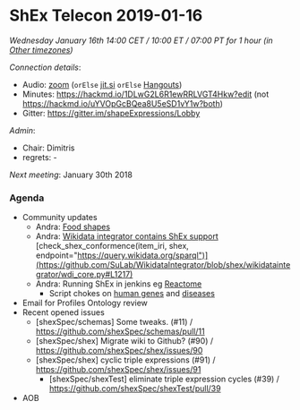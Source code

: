 # ShEx Telecon 2019-01-16

*Wednesday January 16th 14:00 CET / 10:00 ET / 07:00 PT for 1 hour (in [Other timezones](https://www.timeanddate.com/worldclock/fixedtime.html?msg=ShEx+CG&iso=20190116T14&p1=195&ah=1))*

*Connection details*:
* Audio: [zoom](https://zoom.us/j/441496948) (`orElse` [jit.si](https://meet.jit.si/ShEx) `orElse` [Hangouts](http://tinyurl.com/ShEx-hangouts))
* Minutes: https://hackmd.io/1DLwG2L6R1ewRRLVGT4Hkw?edit (not https://hackmd.io/uYVOpGcBQea8U5eSD1vY1w?both)
* Gitter: https://gitter.im/shapeExpressions/Lobby

*Admin*:
 * Chair: Dimitris
 * regrets: -

*Next meeting*: January 30th 2018

### Agenda

* Community updates
  * Andra: [Food shapes](https://github.com/IC-FOODS/FoodShapes/tree/master/milk_shape)
  * Andra: [Wikidata integrator contains ShEx support](https://github.com/SuLab/WikidataIntegrator/tree/shex) [check_shex_conformence(item_iri, shex, endpoint="https://query.wikidata.org/sparql")](https://github.com/SuLab/WikidataIntegrator/blob/shex/wikidataintegrator/wdi_core.py#L1217)
  * Andra: Running ShEx in jenkins eg [Reactome](http://jenkins.sulab.org/view/all/job/ShEx_reactome/)
    * Script chokes on [human genes](https://github.com/SuLab/Genewiki-ShEx/blob/master/genes/wikidata-human-genes.shex) and [diseases](https://github.com/SuLab/Genewiki-ShEx/blob/master/diseases/wikidata-disease-ontology.shex)
* Email for Profiles Ontology review
* Recent opened issues
  * [shexSpec/schemas] Some tweaks. (#11) / https://github.com/shexSpec/schemas/pull/11
  * [shexSpec/shex] Migrate wiki to Github? (#90) / https://github.com/shexSpec/shex/issues/90
  * [shexSpec/shex] cyclic triple expressions (#91) / https://github.com/shexSpec/shex/issues/91
    * [shexSpec/shexTest] eliminate triple expression cycles (#39) / https://github.com/shexSpec/shexTest/pull/39
* AOB
